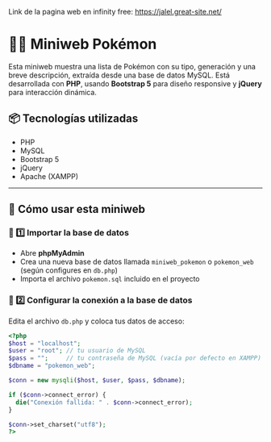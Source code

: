 Link de la pagina web en infinity free: https://jalel.great-site.net/
# 🐱‍🏍 Miniweb Pokémon

Esta miniweb muestra una lista de Pokémon con su tipo, generación y una breve descripción, extraída desde una base de datos MySQL. Está desarrollada con **PHP**, usando **Bootstrap 5** para diseño responsive y **jQuery** para interacción dinámica.

## 📦 Tecnologías utilizadas

- PHP
- MySQL
- Bootstrap 5
- jQuery
- Apache (XAMPP)

---

## 📖 Cómo usar esta miniweb

### 📌 1️⃣ Importar la base de datos

- Abre **phpMyAdmin**
- Crea una nueva base de datos llamada `miniweb_pokemon` o `pokemon_web` (según configures en `db.php`)
- Importa el archivo `pokemon.sql` incluido en el proyecto

### 📌 2️⃣ Configurar la conexión a la base de datos

Edita el archivo `db.php` y coloca tus datos de acceso:

```php
<?php
$host = "localhost";
$user = "root"; // tu usuario de MySQL
$pass = "";     // tu contraseña de MySQL (vacía por defecto en XAMPP)
$dbname = "pokemon_web";

$conn = new mysqli($host, $user, $pass, $dbname);

if ($conn->connect_error) {
  die("Conexión fallida: " . $conn->connect_error);
}

$conn->set_charset("utf8");
?>

